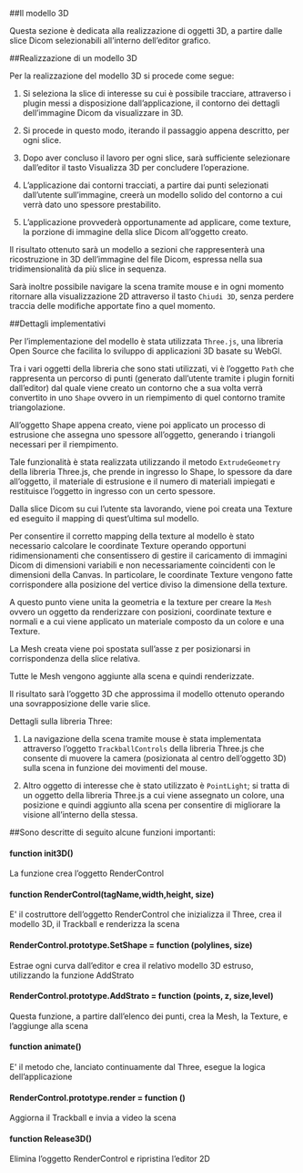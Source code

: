 ##Il modello 3D

Questa sezione è dedicata alla realizzazione di oggetti 3D, a partire dalle slice Dicom selezionabili all’interno dell’editor grafico.

##Realizzazione di un modello 3D

Per la realizzazione del modello 3D si procede come segue:

1. Si seleziona la slice di interesse su cui è possibile tracciare, attraverso i plugin messi a disposizione dall’applicazione, il contorno dei dettagli dell’immagine Dicom da visualizzare in 3D.

2. Si procede in questo modo, iterando il passaggio appena descritto, per ogni slice.

3. Dopo aver concluso il lavoro per ogni slice, sarà sufficiente selezionare dall’editor il tasto Visualizza 3D per concludere l’operazione.

4. L’applicazione dai contorni tracciati, a partire dai punti selezionati dall’utente sull’immagine, creerà un modello solido del contorno a cui verrà dato uno spessore prestabilito.

5. L’applicazione provvederà opportunamente ad applicare, come texture, la porzione di immagine della slice Dicom all’oggetto creato.

Il risultato ottenuto sarà un modello a sezioni che rappresenterà una ricostruzione in 3D dell’immagine del file Dicom, espressa nella sua tridimensionalità da più slice in sequenza.

Sarà inoltre possibile navigare la scena tramite mouse e in ogni momento ritornare alla visualizzazione 2D attraverso il tasto `Chiudi 3D`, senza perdere traccia delle modifiche apportate fino a quel momento.

##Dettagli implementativi

Per l’implementazione del modello è stata utilizzata `Three.js`, una libreria Open Source che facilita lo sviluppo di applicazioni 3D basate su WebGl.

Tra i vari oggetti della libreria che sono stati utilizzati, vi è l’oggetto `Path` che rappresenta un percorso di punti (generato dall’utente tramite i plugin forniti dall’editor) dal quale viene creato un contorno che a sua volta verrà convertito in uno `Shape` ovvero in un riempimento di quel contorno tramite triangolazione.

All’oggetto Shape appena creato, viene poi applicato un processo di estrusione che assegna uno spessore all’oggetto, generando i triangoli necessari per il riempimento.

Tale funzionalità è stata realizzata utilizzando il metodo `ExtrudeGeometry` della libreria Three.js, che prende in ingresso lo Shape, lo spessore da dare all’oggetto, il materiale di estrusione e il numero di materiali impiegati e restituisce l’oggetto in ingresso con un certo spessore.

Dalla slice Dicom su cui l’utente sta lavorando, viene poi creata una Texture ed eseguito il mapping di quest’ultima sul modello.

Per consentire il corretto mapping della texture al modello è stato necessario calcolare le coordinate Texture operando opportuni ridimensionamenti che consentissero di gestire il caricamento di immagini Dicom di dimensioni variabili e non necessariamente coincidenti con le dimensioni della Canvas.
In particolare, le coordinate Texture vengono fatte corrispondere alla posizione del vertice diviso la dimensione della texture.

A questo punto viene unita la geometria e la texture per creare la `Mesh` ovvero un oggetto da renderizzare con posizioni, coordinate texture e normali e a cui viene applicato un materiale composto da un colore e una Texture.

La Mesh creata viene poi spostata sull’asse z per posizionarsi in corrispondenza della slice relativa.

Tutte le Mesh vengono aggiunte alla scena e quindi renderizzate.

Il risultato sarà l’oggetto 3D che approssima il modello ottenuto operando una sovrapposizione delle varie slice.

Dettagli sulla libreria Three:

  1. La navigazione della scena tramite mouse è stata implementata attraverso  l’oggetto `TrackballControls` della libreria Three.js che consente di muovere la camera (posizionata al centro dell’oggetto 3D) sulla scena in funzione dei movimenti del mouse.
  
  2. Altro oggetto di interesse che è stato utilizzato è `PointLight`; si tratta di un oggetto della libreria Three.js a cui viene assegnato un colore, una posizione e quindi aggiunto alla scena per consentire di migliorare la visione all’interno della stessa.


##Sono descritte di seguito alcune funzioni importanti:

####  function init3D()

La funzione crea l’oggetto RenderControl 

####  function RenderControl(tagName,width,height, size) 

E' il costruttore dell’oggetto RenderControl che inizializza il Three, crea il modello 3D, il Trackball e renderizza la scena

####  RenderControl.prototype.SetShape = function (polylines, size)

Estrae ogni curva dall’editor e crea il relativo modello 3D estruso, utilizzando la funzione AddStrato

#### RenderControl.prototype.AddStrato = function (points, z, size,level)

Questa funzione, a partire dall’elenco dei punti, crea la Mesh, la Texture, e l’aggiunge alla scena

#### function animate()

E' il metodo che, lanciato continuamente dal Three, esegue la logica dell’applicazione

#### RenderControl.prototype.render = function ()

Aggiorna il Trackball e invia a video la scena

#### function Release3D()

Elimina l’oggetto RenderControl e ripristina l’editor 2D
